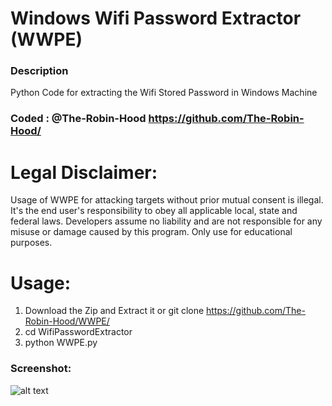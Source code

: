 # Windows Wifi Password Extractor (WWPE)
### Description
Python Code for extracting the Wifi Stored Password in Windows Machine 

### Coded : @The-Robin-Hood https://github.com/The-Robin-Hood/

# Legal Disclaimer:
Usage of WWPE for attacking targets without prior mutual consent is illegal. It's the end user's responsibility to obey all applicable local, state and federal laws. Developers assume no liability and are not responsible for any misuse or damage caused by this program. Only use for educational purposes.

# Usage:
1. Download the Zip and Extract it or git clone https://github.com/The-Robin-Hood/WWPE/ 
2. cd WifiPasswordExtractor
3. python WWPE.py

### Screenshot:

![alt text](https://i.imgur.com/gOApsql.png)

